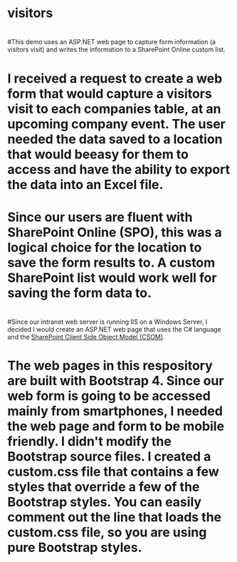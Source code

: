 # visitors
#
#This demo uses an ASP.NET web page to capture form information (a visitors visit) and writes the information to a SharePoint Online custom list.
#
# I received a request to create a web form that would capture a visitors visit to each companies table, at an upcoming company event.  The user needed the data saved to a location that would beeasy for them to access and have the ability to export the data into an Excel file.
#
# Since our users are fluent with SharePoint Online (SPO), this was a logical choice for the location to save the form results to.  A custom SharePoint list would work well for saving the form data to.  
#
#Since our intranet web server is running IIS on a Windows Server, I decided I would create an ASP.NET web page that uses the C# language and the <a href="https://docs.microsoft.com/en-us/sharepoint/dev/sp-add-ins/complete-basic-operations-using-sharepoint-client-library-code" target="_blank">SharePoint Client Side Object Model (CSOM)</a>.  
#
# The web pages in this respository are built with Bootstrap 4.  Since our web form is going to be accessed mainly from smartphones, I needed the web page and form to be mobile friendly.  I didn't modify the Bootstrap source files.  I created a custom.css file that contains a few styles that override a few of the Bootstrap styles.  You can easily comment out the line that loads the custom.css file, so you are using pure Bootstrap styles.  